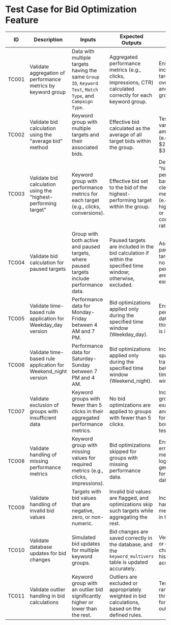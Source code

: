 # Test Case for Bid Optimization Feature

| **ID** | **Description** | **Inputs** | **Expected Outputs** | **Notes** |
| ---------------- | --------------- | ---------- | -------------------- | --------- |
| TC001 | Validate aggregation of performance metrics by keyword group | Data with multiple targets having the same `Group ID`, `Keyword Text`, `Match Type`, and `Campaign Type`. | Aggregated performance metrics (e.g., clicks, impressions, CTR) calculated correctly for each keyword group. | Ensure data includes targets with overlapping and unique group IDs. |
| TC002 | Validate bid calculation using the "average bid" method | Keyword group with multiple targets and their associated bids. | Effective bid calculated as the average of all target bids within the group. | Test with varied bid amounts (e.g., $1.50, $2.00, $3.00).  |
| TC003 | Validate bid calculation using the "highest-performing target" | Keyword group with performance metrics for each target (e.g., clicks, conversions). | Effective bid set to the bid of the highest-performing target within the group. | Define "highest-performing" based on clear metrics (e.g., highest CTR or conversion rate). |
| TC004 | Validate bid calculation for paused targets | Group with both active and paused targets, where paused targets include performance data. | Paused targets are included in the bid calculation if within the specified time window; otherwise, excluded. | Assume paused targets with no recent performance are excluded.                                          |
| TC005 | Validate time-based rule application for Weekday_day version   | Performance data for Monday-Friday between 4 AM and 7 PM. | Bid optimizations applied only during the specified time window (Weekday_day). | Ensure performance data outside this window is ignored. |
| TC006 | Validate time-based rule application for Weekend_night version | Performance data for Saturday-Sunday between 7 PM and 4 AM. | Bid optimizations applied only during the specified time window (Weekend_night). | Include data spanning transitions between time windows. |
| TC007 | Validate exclusion of groups with insufficient data | Keyword groups with fewer than 5 clicks in their aggregated performance metrics. | No bid optimizations are applied to groups with fewer than 5 clicks. | Include groups with exactly 4 and 5 clicks for boundary testing. |
| TC008 | Validate handling of missing performance metrics | Keyword group with missing values for required metrics (e.g., clicks, impressions). | Bid optimizations skipped for groups with missing performance data. | Ensure clear error messages or logs are generated for missing data. |
| TC009 | Validate handling of invalid bid values | Targets with bid values that are negative, zero, or non-numeric. | Invalid bid values are flagged, and optimizations skip such targets while aggregating the rest. | Include error handling mechanisms in the test. |
| TC010 | Validate database updates for bid changes | Simulated bid updates for multiple keyword groups. | Bid changes are saved correctly in the database, and the `keyword_multivers` table is updated accurately. | Verify logs or database change history for accuracy. |
| TC011 | Validate outlier handling in bid calculations | Keyword group with an outlier bid significantly higher or lower than the rest. | Outliers are excluded or appropriately weighted in bid calculations, based on the defined rules. | Test with a range of thresholds for defining outliers. |
